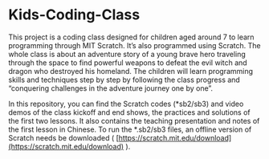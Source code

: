 # Kids-Coding-Class

This project is a coding class designed for children aged around 7 to learn programming through MIT Scratch. It’s also programmed using Scratch. The whole class is about an adventure story of a young brave hero traveling through the space to find powerful weapons to defeat the evil witch and dragon who destroyed his homeland. The children will learn programming skills and techniques step by step by following the class progress and “conquering challenges in the adventure journey one by one”.

In this repository, you can find the Scratch codes (*sb2/sb3) and video demos of the class kickoff and end shows, the practices and solutions of the first two lessons. It also contains the teaching presentation and notes of the first lesson in Chinese. To run the *.sb2/sb3 files, an offline version of Scratch needs be downloaded ( [https://scratch.mit.edu/download](https://scratch.mit.edu/download) ).
